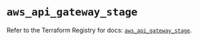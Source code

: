 # `aws_api_gateway_stage`

Refer to the Terraform Registry for docs: [`aws_api_gateway_stage`](https://registry.terraform.io/providers/hashicorp/aws/6.16.0/docs/resources/api_gateway_stage).
